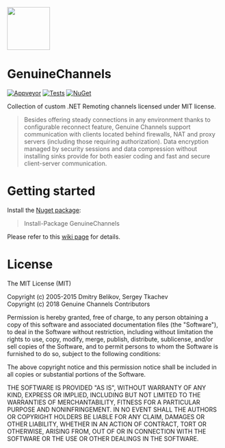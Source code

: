 <img src="https://raw.githubusercontent.com/zyanfx/GenuineChannels/master/Nuget/GenuineChannelsLogo100x100.png" width="100" height="100">

# GenuineChannels

[![Appveyor](https://img.shields.io/appveyor/ci/yallie/genuinechannels.svg)](https://ci.appveyor.com/project/yallie/genuinechannels)
[![Tests](https://img.shields.io/appveyor/tests/yallie/genuinechannels.svg)](https://ci.appveyor.com/project/yallie/genuinechannels/build/tests)
[![NuGet](https://img.shields.io/nuget/v/GenuineChannels.svg)](https://nuget.org/packages/GenuineChannels)

Collection of custom .NET Remoting channels licensed under MIT license.

>Besides offering steady connections in any environment thanks to configurable reconnect feature, Genuine Channels support communication with clients located behind firewalls, NAT and proxy servers (including those requiring authorization). Data encryption managed by security sessions and data compression without installing sinks provide for both easier coding and fast and secure client-server communication.

# Getting started

Install the [Nuget package](https://www.nuget.org/packages/GenuineChannels/):

>Install-Package GenuineChannels

Please refer to this [wiki page](https://github.com/zyanfx/GenuineChannels/wiki) for details.

# License

The MIT License (MIT)

Copyright (c) 2005-2015 Dmitry Belikov, Sergey Tkachev  
Copyright (c) 2018 Genuine Channels Contributors

Permission is hereby granted, free of charge, to any person obtaining a copy
of this software and associated documentation files (the "Software"), to deal
in the Software without restriction, including without limitation the rights
to use, copy, modify, merge, publish, distribute, sublicense, and/or sell
copies of the Software, and to permit persons to whom the Software is
furnished to do so, subject to the following conditions:

The above copyright notice and this permission notice shall be included in
all copies or substantial portions of the Software.

THE SOFTWARE IS PROVIDED "AS IS", WITHOUT WARRANTY OF ANY KIND, EXPRESS OR
IMPLIED, INCLUDING BUT NOT LIMITED TO THE WARRANTIES OF MERCHANTABILITY,
FITNESS FOR A PARTICULAR PURPOSE AND NONINFRINGEMENT. IN NO EVENT SHALL THE
AUTHORS OR COPYRIGHT HOLDERS BE LIABLE FOR ANY CLAIM, DAMAGES OR OTHER
LIABILITY, WHETHER IN AN ACTION OF CONTRACT, TORT OR OTHERWISE, ARISING FROM,
OUT OF OR IN CONNECTION WITH THE SOFTWARE OR THE USE OR OTHER DEALINGS IN
THE SOFTWARE.
